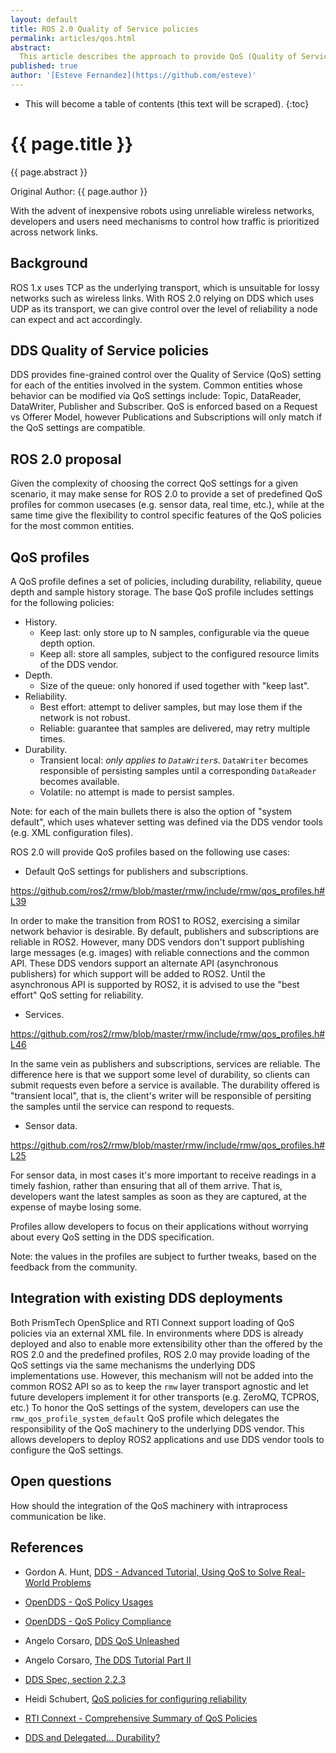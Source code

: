```yaml
---
layout: default
title: ROS 2.0 Quality of Service policies
permalink: articles/qos.html
abstract:
  This article describes the approach to provide QoS (Quality of Service) policies for ROS 2.0.
published: true
author: '[Esteve Fernandez](https://github.com/esteve)'
---
```


* This will become a table of contents (this text will be scraped).
{:toc}

# {{ page.title }}

<div class="abstract" markdown="1">
{{ page.abstract }}
</div>

Original Author: {{ page.author }}

With the advent of inexpensive robots using unreliable wireless networks, developers and users need mechanisms to control how traffic is prioritized across network links.

## Background

ROS 1.x uses TCP as the underlying transport, which is unsuitable for lossy networks such as wireless links.
With ROS 2.0 relying on DDS which uses UDP as its transport, we can give control over the level of reliability a node can expect and act accordingly.

## DDS Quality of Service policies

DDS provides fine-grained control over the Quality of Service (QoS) setting for each of the entities involved in the system.
Common entities whose behavior can be modified via QoS settings include: Topic, DataReader, DataWriter, Publisher and Subscriber.
QoS is enforced based on a Request vs Offerer Model, however Publications and Subscriptions will only match if the QoS settings are compatible.

## ROS 2.0 proposal

Given the complexity of choosing the correct QoS settings for a given scenario, it may make sense for ROS 2.0 to provide a set of predefined QoS profiles for common usecases (e.g. sensor data, real time, etc.), while at the same time give the flexibility to control specific features of the QoS policies for the most common entities.

## QoS profiles

A QoS profile defines a set of policies, including durability, reliability, queue depth and sample history storage.
The base QoS profile includes settings for the following policies:

* History.
  * Keep last: only store up to N samples, configurable via the queue depth option.
  * Keep all: store all samples, subject to the configured resource limits of the DDS vendor.
* Depth.
  * Size of the queue: only honored if used together with "keep last".
* Reliability.
  * Best effort: attempt to deliver samples, but may lose them if the network is not robust.
  * Reliable: guarantee that samples are delivered, may retry multiple times.
* Durability.
  * Transient local: *only applies to `DataWriter`s*. `DataWriter` becomes responsible of persisting samples until a corresponding `DataReader` becomes available.
  * Volatile: no attempt is made to persist samples.

Note: for each of the main bullets there is also the option of "system default", which uses whatever setting was defined via the DDS vendor tools (e.g. XML configuration files).

ROS 2.0 will provide QoS profiles based on the following use cases:

* Default QoS settings for publishers and subscriptions.

https://github.com/ros2/rmw/blob/master/rmw/include/rmw/qos_profiles.h#L39

In order to make the transition from ROS1 to ROS2, exercising a similar network behavior is desirable.
By default, publishers and subscriptions are reliable in ROS2.
However, many DDS vendors don't support publishing large messages (e.g. images) with reliable connections and the common API.
These DDS vendors support an alternate API (asynchronous publishers) for which support will be added to ROS2.
Until the asynchronous API is supported by ROS2, it is advised to use the "best effort" QoS setting for reliability.

* Services.

https://github.com/ros2/rmw/blob/master/rmw/include/rmw/qos_profiles.h#L46

In the same vein as publishers and subscriptions, services are reliable.
The difference here is that we support some level of durability, so clients can submit requests even before a service is available.
The durability offered is "transient local", that is, the client's writer will be responsible of persiting the samples until the service can respond to requests. 

* Sensor data.

https://github.com/ros2/rmw/blob/master/rmw/include/rmw/qos_profiles.h#L25

For sensor data, in most cases it's more important to receive readings in a timely fashion, rather than ensuring that all of them arrive.
That is, developers want the latest samples as soon as they are captured, at the expense of maybe losing some.

Profiles allow developers to focus on their applications without worrying about every QoS setting in the DDS specification.

Note: the values in the profiles are subject to further tweaks, based on the feedback from the community.

## Integration with existing DDS deployments

Both PrismTech OpenSplice and RTI Connext support loading of QoS policies via an external XML file.
In environments where DDS is already deployed and also to enable more extensibility other than the offered by the ROS 2.0 and the predefined profiles, ROS 2.0 may provide loading of the QoS settings via the same mechanisms the underlying DDS implementations use.
However, this mechanism will not be added into the common ROS2 API so as to keep the `rmw` layer transport agnostic and let future developers implement it for other transports (e.g. ZeroMQ, TCPROS, etc.)
To honor the QoS settings of the system, developers can use the `rmw_qos_profile_system_default` QoS profile which delegates the responsibility of the QoS machinery to the underlying DDS vendor.
This allows developers to deploy ROS2 applications and use DDS vendor tools to configure the QoS settings.

## Open questions

How should the integration of the QoS machinery with intraprocess communication be like.

## References

* Gordon A. Hunt, [DDS - Advanced Tutorial, Using QoS to Solve Real-World Problems](http://www.omg.org/news/meetings/workshops/RT-2007/00-T5_Hunt-revised.pdf)

* [OpenDDS - QoS Policy Usages](http://www.opendds.org/qosusages.html)

* [OpenDDS - QoS Policy Compliance](http://www.opendds.org/qospolicies.html)

* Angelo Corsaro, [DDS QoS Unleashed](http://www.slideshare.net/Angelo.Corsaro/dds-qos-unleashed)

* Angelo Corsaro, [The DDS Tutorial Part II](http://www.slideshare.net/Angelo.Corsaro/the-dds-tutorial-part-ii)

* [DDS Spec, section 2.2.3](http://www.omg.org/spec/DDS/1.4/PDF/)

* Heidi Schubert, [QoS policies for configuring reliability](https://community.rti.com/content/forum-topic/qos-policies-configuring-reliability)

* [RTI Connext - Comprehensive Summary of QoS Policies](https://community.rti.com/static/documentation/connext-dds/5.2.0/doc/manuals/connext_dds/RTI_ConnextDDS_CoreLibraries_QoS_Reference_Guide.pdf)

* [DDS and Delegated... Durability?](http://blogs.rti.com/2013/12/11/dds-and-delegated-durability/)
